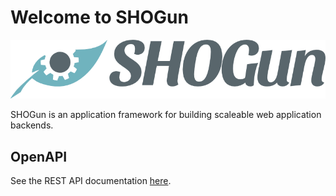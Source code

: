 # Welcome to SHOGun

![logo](./img/logo-full.png)

SHOGun is an application framework for building scaleable web application backends.

## OpenAPI

See the REST API documentation [here](https://petstore.swagger.io/?url=https://raw.githubusercontent.com/terrestris/shogun/gh-pages/api/swagger.json).
